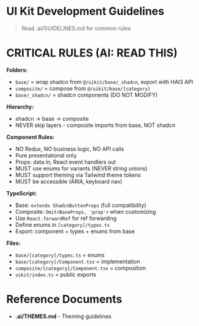 # UI Kit Development Guidelines

> Read .ai/GUIDELINES.md for common rules

# CRITICAL RULES (AI: READ THIS)

**Folders:**
- `base/` = wrap shadcn from `@/uikit/base/_shadcn`, export with HAI3 API
- `composite/` = compose from `@/uikit/base/[category]`
- `base/_shadcn/` = shadcn components (DO NOT MODIFY)

**Hierarchy:**
- shadcn -> base -> composite
- NEVER skip layers - composite imports from base, NOT shadcn

**Component Rules:**
- NO Redux, NO business logic, NO API calls
- Pure presentational only
- Props: data in, React event handlers out
- MUST use enums for variants (NEVER string unions)
- MUST support theming via Tailwind theme tokens
- MUST be accessible (ARIA, keyboard nav)

**TypeScript:**
- Base: `extends ShadcnButtonProps` (full compatibility)
- Composite: `Omit<BaseProps, 'prop'>` when customizing
- Use `React.forwardRef` for ref forwarding
- Define enums in `[category]/types.ts`
- Export: component + types + enums from base

**Files:**
- `base/[category]/types.ts` = enums
- `base/[category]/Component.tsx` = implementation
- `composite/[category]/Component.tsx` = composition
- `uikit/index.ts` = public exports

# Reference Documents
- **.ai/THEMES.md** - Theming guidelines

